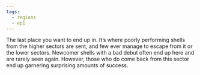 ```yaml
---
tags:
  - regions
  - ep1
---
```

The last place you want to end up in. It’s where poorly performing shells from the higher sectors are sent, and few ever manage to escape from it or the lower sectors. Newcomer shells with a bad debut often end up here and are rarely seen again. However, those who do come back from this sector end up garnering surprising amounts of success.